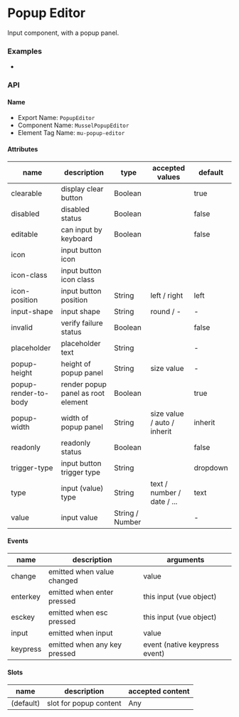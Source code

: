 # Popup Editor

Input component, with a popup panel.



### Examples

-



### API

#### Name

* Export Name:  `PopupEditor`
* Component Name:  `MusselPopupEditor`
* Element Tag Name:  `mu-popup-editor`



#### Attributes

| name                 | description                        | type            | accepted values             | default  |
| -------------------- | ---------------------------------- | --------------- | --------------------------- | -------- |
| clearable            | display clear button               | Boolean         |                             | true     |
| disabled             | disabled status                    | Boolean         |                             | false    |
| editable             | can input by keyboard              | Boolean         |                             | false    |
| icon                 | input button icon                  |                 |                             |          |
| icon-class           | input button icon class            |                 |                             |          |
| icon-position        | input button position              | String          | left / right                | left     |
| input-shape          | input shape                        | String          | round / -                   | -        |
| invalid              | verify failure status              | Boolean         |                             | false    |
| placeholder          | placeholder text                   | String          |                             | -        |
| popup-height         | height of popup panel              | String          | size value                  | -        |
| popup-render-to-body | render popup panel as root element | Boolean         |                             | true     |
| popup-width          | width of popup panel               | String          | size value / auto / inherit | inherit  |
| readonly             | readonly status                    | Boolean         |                             | false    |
| trigger-type         | input button trigger type          | String          |                             | dropdown |
| type                 | input (value) type                 | String          | text / number / date / ...  | text     |
| value                | input value                        | String / Number |                             | -        |



#### Events

| name     | description                  | arguments                     |
| -------- | ---------------------------- | ----------------------------- |
| change   | emitted when value changed   | value                         |
| enterkey | emitted when enter pressed   | this input (vue object)       |
| esckey   | emitted when esc pressed     | this input (vue object)       |
| input    | emitted when input           | value                         |
| keypress | emitted when any key pressed | event (native keypress event) |



#### Slots

| name      | description            | accepted content |
| --------- | ---------------------- | ---------------- |
| (default) | slot for popup content | Any              |

